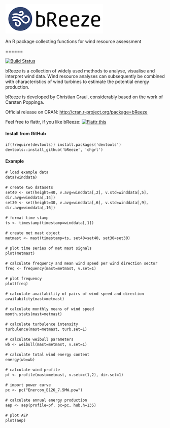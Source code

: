 <img src="bReeze_logo.png" alt="bReeze" />

An R package collecting functions for wind resource assessment

======

[![Build Status](https://api.travis-ci.org/chgrl/bReeze.png)](https://travis-ci.org/chgrl/bReeze)

bReeze is a collection of widely used methods to analyse, visualise and interpret wind data. Wind resource analyses can subsequently be combined with characteristics of wind turbines to estimate the potential energy production.

bReeze is developed by Christian Graul, considerably based on the work of Carsten Poppinga.

Official release on CRAN: http://cran.r-project.org/package=bReeze

Feel free to flattr, if you like bReeze: <a href="https://flattr.com/submit/auto?user_id=chgrl&amp;url=https%3A%2F%2Fgithub.com/chgrl/bReeze" target="_blank"><img src="http://api.flattr.com/button/flattr-badge-large.png" alt="Flattr this" title="Flattr this" border="0" /></a>

#### Install from GitHub
```
if(!require(devtools)) install.packages('devtools')
devtools::install_github('bReeze', 'chgrl')
```

#### Example
```
# load example data
data(winddata)

# create two datasets
set40 <- set(height=40, v.avg=winddata[,2], v.std=winddata[,5], dir.avg=winddata[,14])
set30 <- set(height=30, v.avg=winddata[,6], v.std=winddata[,9], dir.avg=winddata[,16])

# format time stamp
ts <- timestamp(timestamp=winddata[,1])

# create met mast object
metmast <- mast(timestamp=ts, set40=set40, set30=set30)

# plot time series of met mast signals
plot(metmast)

# calculate frequency and mean wind speed per wind direction sector
freq <- frequency(mast=metmast, v.set=1)

# plot frequency
plot(freq)

# calculate availability of pairs of wind speed and direction
availability(mast=metmast)

# calculate monthly means of wind speed
month.stats(mast=metmast)

# calculate turbulence intensity
turbulence(mast=metmast, turb.set=1)

# calculate weibull parameters
wb <- weibull(mast=metmast, v.set=1)

# calculate total wind energy content
energy(wb=wb)

# calculate wind profile
pf <- profile(mast=metmast, v.set=c(1,2), dir.set=1)

# import power curve
pc <- pc("Enercon_E126_7.5MW.pow")

# calculate annual energy production
aep <- aep(profile=pf, pc=pc, hub.h=135)

# plot AEP
plot(aep)
```

